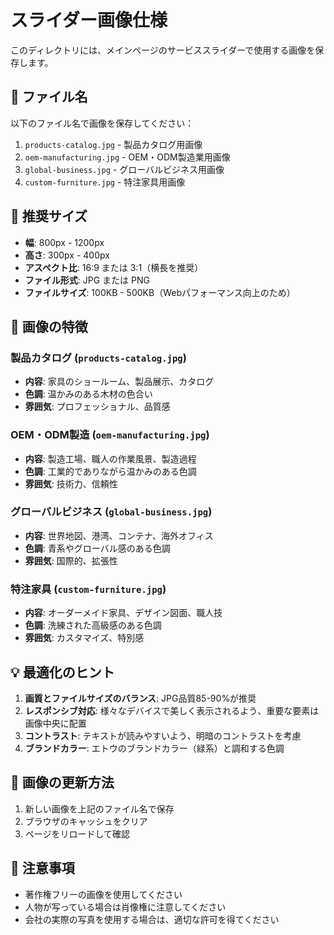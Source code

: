 # スライダー画像仕様

このディレクトリには、メインページのサービススライダーで使用する画像を保存します。

## 📁 ファイル名

以下のファイル名で画像を保存してください：

1. `products-catalog.jpg` - 製品カタログ用画像
2. `oem-manufacturing.jpg` - OEM・ODM製造業用画像  
3. `global-business.jpg` - グローバルビジネス用画像
4. `custom-furniture.jpg` - 特注家具用画像

## 📐 推奨サイズ

- **幅**: 800px - 1200px
- **高さ**: 300px - 400px  
- **アスペクト比**: 16:9 または 3:1（横長を推奨）
- **ファイル形式**: JPG または PNG
- **ファイルサイズ**: 100KB - 500KB（Webパフォーマンス向上のため）

## 🎨 画像の特徴

### 製品カタログ (`products-catalog.jpg`)

- **内容**: 家具のショールーム、製品展示、カタログ
- **色調**: 温かみのある木材の色合い
- **雰囲気**: プロフェッショナル、品質感

### OEM・ODM製造 (`oem-manufacturing.jpg`)

- **内容**: 製造工場、職人の作業風景、製造過程
- **色調**: 工業的でありながら温かみのある色調
- **雰囲気**: 技術力、信頼性

### グローバルビジネス (`global-business.jpg`)

- **内容**: 世界地図、港湾、コンテナ、海外オフィス
- **色調**: 青系やグローバル感のある色調
- **雰囲気**: 国際的、拡張性

### 特注家具 (`custom-furniture.jpg`)

- **内容**: オーダーメイド家具、デザイン図面、職人技
- **色調**: 洗練された高級感のある色調
- **雰囲気**: カスタマイズ、特別感

## 💡 最適化のヒント

1. **画質とファイルサイズのバランス**: JPG品質85-90%が推奨
2. **レスポンシブ対応**: 様々なデバイスで美しく表示されるよう、重要な要素は画像中央に配置
3. **コントラスト**: テキストが読みやすいよう、明暗のコントラストを考慮
4. **ブランドカラー**: エトウのブランドカラー（緑系）と調和する色調

## 🔄 画像の更新方法

1. 新しい画像を上記のファイル名で保存
2. ブラウザのキャッシュをクリア
3. ページをリロードして確認

## 📝 注意事項

- 著作権フリーの画像を使用してください
- 人物が写っている場合は肖像権に注意してください
- 会社の実際の写真を使用する場合は、適切な許可を得てください
